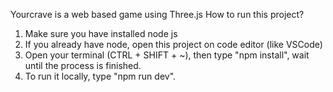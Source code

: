 Yourcrave is a web based game using Three.js
How to run this project?
1. Make sure you have installed node js
2. If you already have node, open this project on code editor (like VSCode)
3. Open your terminal (CTRL + SHIFT + ~), then type "npm install", wait until the process is finished.
4. To run it locally, type "npm run dev".
